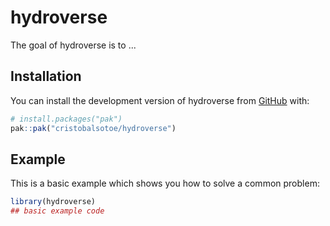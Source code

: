
# hydroverse

<!-- badges: start -->
<!-- badges: end -->

The goal of hydroverse is to ...

## Installation

You can install the development version of hydroverse from [GitHub](https://github.com/) with:

``` r
# install.packages("pak")
pak::pak("cristobalsotoe/hydroverse")
```

## Example

This is a basic example which shows you how to solve a common problem:

``` r
library(hydroverse)
## basic example code
```

